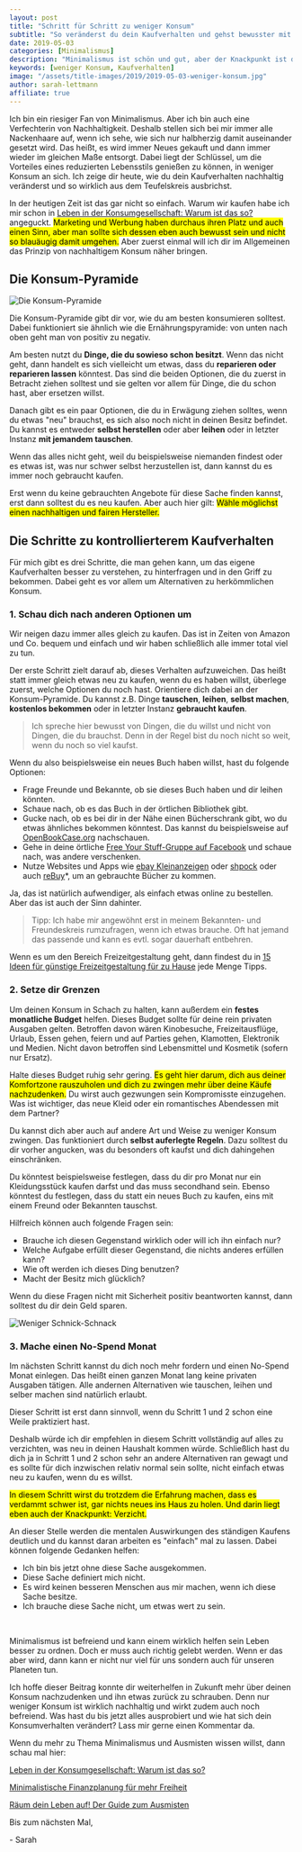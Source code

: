 ```yaml
---
layout: post
title: "Schritt für Schritt zu weniger Konsum"
subtitle: "So veränderst du dein Kaufverhalten und gehst bewusster mit Besitz um"
date: 2019-05-03
categories: [Minimalismus]
description: "Minimalismus ist schön und gut, aber der Knackpunkt ist die Veränderung des Kaufverhaltens und damit weniger Konsum an sich."
keywords: [weniger Konsum, Kaufverhalten]
image: "/assets/title-images/2019/2019-05-03-weniger-konsum.jpg"
author: sarah-lettmann
affiliate: true
---
```

Ich bin ein riesiger Fan von Minimalismus. Aber ich bin auch eine Verfechterin von Nachhaltigkeit. Deshalb stellen sich bei mir immer alle Nackenhaare auf, wenn ich sehe, wie sich nur halbherzig damit auseinander gesetzt wird. Das heißt, es wird immer Neues gekauft und dann immer wieder im gleichen Maße entsorgt. Dabei liegt der Schlüssel, um die Vorteiles eines reduzierten Lebensstils genießen zu können, in weniger Konsum an sich. Ich zeige dir heute, wie du dein Kaufverhalten nachhaltig veränderst und so wirklich aus dem Teufelskreis ausbrichst.

In der heutigen Zeit ist das gar nicht so einfach. Warum wir kaufen habe ich mir schon in [Leben in der Konsum­gesellschaft: Warum ist das so?](/blog/leben-in-der-konsumgesellschaft/) angeguckt. <mark>Marketing und Werbung haben durchaus ihren Platz und auch einen Sinn, aber man sollte sich dessen eben auch bewusst sein und nicht so blauäugig damit umgehen.</mark> Aber zuerst einmal will ich dir im Allgemeinen das Prinzip von nachhaltigem Konsum näher bringen.

## Die Konsum-Pyramide
![Die Konsum-Pyramide](/assets/inpost-images/2019/2019-05-03-konsum-pyramide.jpg "© {{ site.title }}")

Die Konsum-Pyramide gibt dir vor, wie du am besten konsumieren solltest. Dabei funktioniert sie ähnlich wie die Ernährungspyramide: von unten nach oben geht man von positiv zu negativ.

Am besten nutzt du **Dinge, die du sowieso schon besitzt**. Wenn das nicht geht, dann handelt es sich vielleicht um etwas, dass du **reparieren oder reparieren lassen** könntest. Das sind die beiden Optionen, die du zuerst in Betracht ziehen solltest und sie gelten vor allem für Dinge, die du schon hast, aber ersetzen willst.

Danach gibt es ein paar Optionen, die du in Erwägung ziehen solltes, wenn du etwas "neu" brauchst, es sich also noch nicht in deinen Besitz befindet. Du kannst es entweder **selbst herstellen** oder aber **leihen** oder in letzter Instanz **mit jemandem tauschen**.

Wenn das alles nicht geht, weil du beispielsweise niemanden findest oder es etwas ist, was nur schwer selbst herzustellen ist, dann kannst du es immer noch gebraucht kaufen.

Erst wenn du keine gebrauchten Angebote für diese Sache finden kannst, erst dann solltest du es neu kaufen. Aber auch hier gilt: <mark>Wähle möglichst einen nachhaltigen und fairen Hersteller.</mark>

## Die Schritte zu kontrollierterem Kaufverhalten
Für mich gibt es drei Schritte, die man gehen kann, um das eigene Kaufverhalten besser zu verstehen, zu hinterfragen und in den Griff zu bekommen. Dabei geht es vor allem um Alternativen zu herkömmlichen Konsum.

### 1. Schau dich nach anderen Optionen um
Wir neigen dazu immer alles gleich zu kaufen. Das ist in Zeiten von Amazon und Co. bequem und einfach und wir haben schließlich alle immer total viel zu tun.

Der erste Schritt zielt darauf ab, dieses Verhalten aufzuweichen. Das heißt statt immer gleich etwas neu zu kaufen, wenn du es haben willst, überlege zuerst, welche Optionen du noch hast. Orientiere dich dabei an der Konsum-Pyramide. Du kannst z.B. Dinge **tauschen**, **leihen**, **selbst machen**, **kostenlos bekommen** oder in letzter Instanz **gebraucht kaufen**.

> Ich spreche hier bewusst von Dingen, die du willst und nicht von Dingen, die du brauchst. Denn in der Regel bist du noch nicht so weit, wenn du noch so viel kaufst.

Wenn du also beispielsweise ein neues Buch haben willst, hast du folgende Optionen:
- Frage Freunde und Bekannte, ob sie dieses Buch haben und dir leihen könnten.
- Schaue nach, ob es das Buch in der örtlichen Bibliothek gibt.
- Gucke nach, ob es bei dir in der Nähe einen Bücherschrank gibt, wo du etwas ähnliches bekommen könntest. Das kannst du beispielsweise auf [OpenBookCase.org](https://openbookcase.org/map) nachschauen.
- Gehe in deine örtliche [Free Your Stuff-Gruppe auf Facebook](https://www.facebook.com/search/top/?q=free%20your%20stuff&epa=SEARCH_BOX) und schaue nach, was andere verschenken.
- Nutze Websites und Apps wie [ebay Kleinanzeigen](https://www.ebay-kleinanzeigen.de) oder [shpock](https://www.shpock.com/de-de) oder auch [reBuy](http://partners.webmasterplan.com/click.asp?ref=856236&site=5261&type=text&tnb=173&diurl=https%3A//www.rebuy.de/kaufen/buecher%3Futm_campaign%3D%5BAFF%5D_AF_DE_GR_MIMI)\*, um an gebrauchte Bücher zu kommen.

Ja, das ist natürlich aufwendiger, als einfach etwas online zu bestellen. Aber das ist auch der Sinn dahinter.

> Tipp: Ich habe mir angewöhnt erst in meinem Bekannten- und Freundeskreis rumzufragen, wenn ich etwas brauche. Oft hat jemand das passende und kann es evtl. sogar dauerhaft entbehren.

Wenn es um den Bereich Freizeitgestaltung geht, dann findest du in [15 Ideen für günstige Freizeit­gestaltung für zu Hause](/blog/15-ideen-fuer-guenstige-freizeitgestaltung-fuer-zu-hause/) jede Menge Tipps.

### 2. Setze dir Grenzen
Um deinen Konsum in Schach zu halten, kann außerdem ein **festes monatliche Budget** helfen. Dieses Budget sollte für deine rein privaten Ausgaben gelten. Betroffen davon wären Kinobesuche, Freizeitausflüge, Urlaub, Essen gehen, feiern und auf Parties gehen, Klamotten, Elektronik und Medien. Nicht davon betroffen sind Lebensmittel und Kosmetik (sofern nur Ersatz).

Halte dieses Budget ruhig sehr gering. <mark>Es geht hier darum, dich aus deiner Komfortzone rauszuholen und dich zu zwingen mehr über deine Käufe nachzudenken.</mark> Du wirst auch gezwungen sein Kompromisste einzugehen. Was ist wichtiger, das neue Kleid oder ein romantisches Abendessen mit dem Partner?

Du kannst dich aber auch auf andere Art und Weise zu weniger Konsum zwingen. Das funktioniert durch **selbst auferlegte Regeln**. Dazu solltest du dir vorher angucken, was du besonders oft kaufst und dich dahingehen einschränken.

Du könntest beispielsweise festlegen, dass du dir pro Monat nur ein Kleidungsstück kaufen darfst und das muss secondhand sein. Ebenso könntest du festlegen, dass du statt ein neues Buch zu kaufen, eins mit einem Freund oder Bekannten tauschst.

Hilfreich können auch folgende Fragen sein:
- Brauche ich diesen Gegenstand wirklich oder will ich ihn einfach nur?
- Welche Aufgabe erfüllt dieser Gegenstand, die nichts anderes erfüllen kann?
- Wie oft werden ich dieses Ding benutzen?
- Macht der Besitz mich glücklich?

Wenn du diese Fragen nicht mit Sicherheit positiv beantworten kannst, dann solltest du dir dein Geld sparen.

![Weniger Schnick-Schnack](/assets/inpost-images/2019/2019-05-03-weniger-schnick-schnack.jpg "© {{ site.title }}")

### 3. Mache einen No-Spend Monat
Im nächsten Schritt kannst du dich noch mehr fordern und einen No-Spend Monat einlegen. Das heißt einen ganzen Monat lang keine privaten Ausgaben tätigen. Alle andernen Alternativen wie tauschen, leihen und selber machen sind natürlich erlaubt.

Dieser Schritt ist erst dann sinnvoll, wenn du Schritt 1 und 2 schon eine Weile praktiziert hast.

Deshalb würde ich dir empfehlen in diesem Schritt vollständig auf alles zu verzichten, was neu in deinen Haushalt kommen würde. Schließlich hast du dich ja in Schritt 1 und 2 schon sehr an andere Alternativen ran gewagt und es sollte für dich inzwischen relativ normal sein sollte, nicht einfach etwas neu zu kaufen, wenn du es willst.

<mark>In diesem Schritt wirst du trotzdem die Erfahrung machen, dass es verdammt schwer ist, gar nichts neues ins Haus zu holen. Und darin liegt eben auch der Knackpunkt: Verzicht.</mark>

An dieser Stelle werden die mentalen Auswirkungen des ständigen Kaufens deutlich und du kannst daran arbeiten es "einfach" mal zu lassen. Dabei können folgende Gedanken helfen:

- Ich bin bis jetzt ohne diese Sache ausgekommen.
- Diese Sache definiert mich nicht.
- Es wird keinen besseren Menschen aus mir machen, wenn ich diese Sache besitze.
- Ich brauche diese Sache nicht, um etwas wert zu sein.

&nbsp;

Minimalismus ist befreiend und kann einem wirklich helfen sein Leben besser zu ordnen. Doch er muss auch richtig gelebt werden. Wenn er das aber wird, dann kann er nicht nur viel für uns sondern auch für unseren Planeten tun.

Ich hoffe dieser Beitrag konnte dir weiterhelfen in Zukunft mehr über deinen Konsum nachzudenken und ihn etwas zurück zu schrauben. Denn nur weniger Konsum ist wirklich nachhaltig und wirkt zudem auch noch befreiend. Was hast du bis jetzt alles ausprobiert und wie hat sich dein Konsumverhalten verändert? Lass mir gerne einen Kommentar da.

Wenn du mehr zu Thema Minimalismus und Ausmisten wissen willst, dann schau mal hier:

[Leben in der Konsum­gesellschaft: Warum ist das so?](/blog/leben-in-der-konsumgesellschaft/)

[Minimalistische Finanzplanung für mehr Freiheit](/blog/minimalistische-finanzplanung-fuer-mehr-freiheit/)

[Räum dein Leben auf! Der Guide zum Ausmisten](/blog/raeum-dein-leben-auf-der-guide-zum-ausmisten/)

Bis zum nächsten Mal,

\- Sarah
